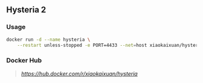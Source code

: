 ## Hysteria 2

### Usage

```bash
docker run -d --name hysteria \
    --restart unless-stopped -e PORT=4433 --net=host xiaokaixuan/hysteria
```

### Docker Hub
> *https://hub.docker.com/r/xiaokaixuan/hysteria*

